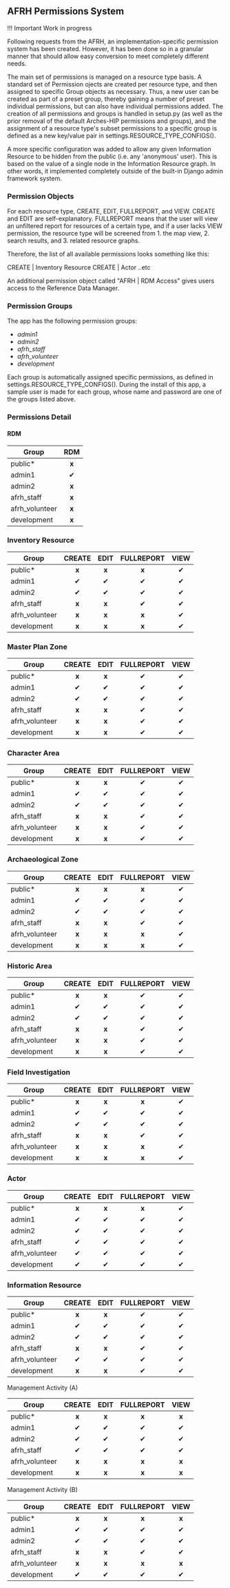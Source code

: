 ## AFRH Permissions System

!!! Important
    Work in progress

Following requests from the AFRH, an implementation-specific permission system has been created. However, it has been done so in a granular manner that should allow easy conversion to meet completely different needs.

The main set of permissions is managed on a resource type basis. A standard set of Permission ojects are created per resource type, and then assigned to specific Group objects as necessary. Thus, a new user can be created as part of a preset group, thereby gaining a number of preset individual permissions, but can also have individual permissions added. The creation of all permissions and groups is handled in setup.py (as well as the prior removal of the default Arches-HIP permissions and groups), and the assignment of a resource type's subset permissions to a specific group is defined as a new key/value pair in settings.RESOURCE_TYPE_CONFIGS().

A more specific configuration was added to allow any given Information Resource to be hidden from the public (i.e. any 'anonymous' user). This is based on the value of a single node in the Information Resource graph. In other words, it implemented completely outside of the built-in Django admin framework system.

### Permission Objects

For each resource type, CREATE, EDIT, FULLREPORT, and VIEW. CREATE and EDIT are self-explanatory. FULLREPORT means that the user will view an unfiltered report for resources of a certain type, and if a user lacks VIEW permission, the resource type will be screened from 1. the map view, 2. search results, and 3. related resource graphs.

Therefore, the list of all available permissions looks something like this:

CREATE | Inventory Resource
CREATE | Actor
..etc

An additional permission object called "AFRH | RDM Access" gives users access to the Reference Data Manager.

### Permission Groups

The app has the following permission groups:

+ *admin1*
+ *admin2*
+ *afrh_staff*
+ *afrh_volunteer*
+ *development*

Each group is automatically assigned specific permissions, as defined in settings.RESOURCE_TYPE_CONFIGS(). During the install of this app, a sample user is made for each group, whose name and password are one of the groups listed above.

### Permissions Detail

#### RDM

| Group           | RDM      |
| --------------- | :------: |
| public*         | **x**    |
| admin1          | &#10004; |
| admin2          | **x**    |
| afrh_staff      | **x**    |
| afrh_volunteer  | **x**    |
| development     | **x**    |

### Inventory Resource

| Group           | CREATE    | EDIT     | FULLREPORT | VIEW     |
| --------------- | :-------: | :------: | :--------: | :------: |
| public*         | **x**     | **x**    | **x**      | &#10004; |
| admin1          | &#10004;  | &#10004; | &#10004;   | &#10004; |
| admin2          | &#10004;  | &#10004; | &#10004;   | &#10004; |
| afrh_staff      | **x**     | **x**    | &#10004;   | &#10004; |
| afrh_volunteer  | **x**     | **x**    | **x**      | &#10004; |
| development     | **x**     | **x**    | **x**      | &#10004; |

### Master Plan Zone

| Group           | CREATE    | EDIT     | FULLREPORT | VIEW     |
| --------------- | :-------: | :------: | :--------: | :------: |
| public*         | **x**     | **x**    | &#10004;   | &#10004; |
| admin1          | &#10004;  | &#10004; | &#10004;   | &#10004; |
| admin2          | &#10004;  | &#10004; | &#10004;   | &#10004; |
| afrh_staff      | **x**     | **x**    | &#10004;   | &#10004; |
| afrh_volunteer  | **x**     | **x**    | &#10004;   | &#10004; |
| development     | **x**     | **x**    | &#10004;   | &#10004; |

### Character Area

| Group           | CREATE    | EDIT     | FULLREPORT | VIEW     |
| --------------- | :-------: | :------: | :--------: | :------: |
| public*         | **x**     | **x**    | &#10004;   | &#10004; |
| admin1          | &#10004;  | &#10004; | &#10004;   | &#10004; |
| admin2          | &#10004;  | &#10004; | &#10004;   | &#10004; |
| afrh_staff      | **x**     | **x**    | &#10004;   | &#10004; |
| afrh_volunteer  | **x**     | **x**    | &#10004;   | &#10004; |
| development     | **x**     | **x**    | &#10004;   | &#10004; |

### Archaeological Zone

| Group           |  CREATE   | EDIT     | FULLREPORT | VIEW     |
| --------------- | :-------: | :------: | :--------: | :------: |
| public*         | **x**     | **x**    | **x**      | &#10004; |
| admin1          | &#10004;  | &#10004; | &#10004;   | &#10004; |
| admin2          | &#10004;  | &#10004; | &#10004;   | &#10004; |
| afrh_staff      | **x**     | **x**    | &#10004;   | &#10004; |
| afrh_volunteer  | **x**     | **x**    | **x**      | &#10004; |
| development     | **x**     | **x**    | **x**      | &#10004; |

### Historic Area

| Group           | CREATE    | EDIT     | FULLREPORT | VIEW     |
| --------------- | :-------: | :------: | :--------: | :------: |
| public*         | **x**     | **x**    | &#10004;   | &#10004; |
| admin1          | &#10004;  | &#10004; | &#10004;   | &#10004; |
| admin2          | &#10004;  | &#10004; | &#10004;   | &#10004; |
| afrh_staff      | **x**     | **x**    | &#10004;   | &#10004; |
| afrh_volunteer  | **x**     | **x**    | &#10004;   | &#10004; |
| development     | **x**     | **x**    | &#10004;   | &#10004; |

### Field Investigation

| Group           | CREATE    | EDIT     | FULLREPORT | VIEW     |
| --------------- | :-------: | :------: | :--------: | :------: |
| public*         | **x**     | **x**    | **x**      | &#10004; |
| admin1          | &#10004;  | &#10004; | &#10004;   | &#10004; |
| admin2          | &#10004;  | &#10004; | &#10004;   | &#10004; |
| afrh_staff      | **x**     | **x**    | &#10004;   | &#10004; |
| afrh_volunteer  | **x**     | **x**    | **x**      | &#10004; |
| development     | **x**     | **x**    | **x**      | &#10004; |

### Actor

| Group           | CREATE    | EDIT     | FULLREPORT | VIEW     |
| --------------- | :-------: | :------: | :--------: | :------: |
| public*         | **x**     | **x**    | **x**      | &#10004; |
| admin1          | &#10004;  | &#10004; | &#10004;   | &#10004; |
| admin2          | &#10004;  | &#10004; | &#10004;   | &#10004; |
| afrh_staff      | &#10004;  | &#10004; | &#10004;   | &#10004; |
| afrh_volunteer  | &#10004;  | &#10004; | &#10004;   | &#10004; |
| development     | &#10004;  | &#10004; | &#10004;   | &#10004; |

### Information Resource

| Group           | CREATE    | EDIT     | FULLREPORT | VIEW     |
| --------------- | :-------: | :------: | :--------: | :------: |
| public*         | **x**     | **x**    | &#10004;   | &#10004; |
| admin1          | &#10004;  | &#10004; | &#10004;   | &#10004; |
| admin2          | &#10004;  | &#10004; | &#10004;   | &#10004; |
| afrh_staff      | **x**     | **x**    | &#10004;   | &#10004; |
| afrh_volunteer  | &#10004;  | &#10004; | &#10004;   | &#10004; |
| development     | **x**     | **x**    | &#10004;   | &#10004; |

Management Activity (A)

| Group           | CREATE    | EDIT     | FULLREPORT | VIEW     |
| --------------- | :-------: | :------: | :--------: | :------: |
| public*         | **x**     | **x**    | **x**      | **x**    |
| admin1          | &#10004;  | &#10004; | &#10004;   | &#10004; |
| admin2          | &#10004;  | &#10004; | &#10004;   | &#10004; |
| afrh_staff      | &#10004;  | &#10004; | &#10004;   | &#10004; |
| afrh_volunteer  | **x**     | **x**    | **x**      | **x**    |
| development     | **x**     | **x**    | **x**      | **x**    |

Management Activity (B)

| Group           | CREATE    | EDIT     | FULLREPORT | VIEW     |
| --------------- | :-------: | :------: | :--------: | :------: |
| public*         | **x**     | **x**    | **x**      | **x**    |
| admin1          | &#10004;  | &#10004; | &#10004;   | &#10004; |
| admin2          | &#10004;  | &#10004; | &#10004;   | &#10004; |
| afrh_staff      | **x**     | **x**    | &#10004;   | &#10004; |
| afrh_volunteer  | **x**     | **x**    | **x**      | **x**    |
| development     | &#10004;  | &#10004; | &#10004;   | &#10004; |
